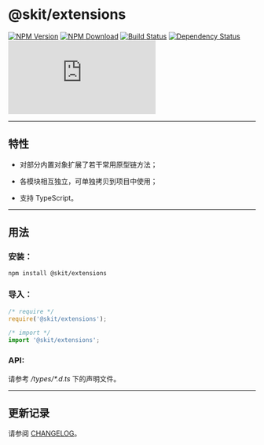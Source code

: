 # @skit/extensions

[![NPM Version](https://img.shields.io/npm/v/@skit/extensions.svg?sanitize=true)](https://www.npmjs.com/package/@skit/extensions)
[![NPM Download](https://img.shields.io/npm/dm/@skit/extensions.svg?sanitize=true)](https://www.npmjs.com/package/@skit/extensions)
[![Build Status](https://travis-ci.org/fudiwei/skit-extensions.js.svg?branch=master)](https://travis-ci.org/fudiwei/skit-extensions.js)
[![Dependency Status](https://david-dm.org/fudiwei/skit-extensions.js.svg)](https://david-dm.org/fudiwei/skit-extensions.js)
[![GitHub License](https://img.shields.io/github/license/fudiwei/skit-extensions.js)](https://github.com/fudiwei/skit-extensions.js/blob/master/LICENSE)

---

## 特性

-   对部分内置对象扩展了若干常用原型链方法；

-   各模块相互独立，可单独拷贝到项目中使用；

-   支持 TypeScript。

---

## 用法

### 安装：

```shell
npm install @skit/extensions
```

### 导入：

```javascript
/* require */
require('@skit/extensions');

/* import */
import '@skit/extensions';
```

### API:

请参考 _/types/\*.d.ts_ 下的声明文件。

---

## 更新记录

请参阅 [CHANGELOG](./CHANGELOG.md)。

